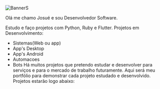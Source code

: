 ![BannerS](https://github.com/user-attachments/assets/c25d5bda-bce7-4e9b-8bd9-7b5af7bdf17d)

Olá me chamo Josué e sou Desenvolvedor Software.

Estudo e faço projetos com Python, Ruby e Flutter.
Projetos em Desenvolvimento:
- Sistemas(Web ou app)
- App's Desktop
- App's Android
- Automacoes
- Bots
Há muitos projetos que pretendo estudar e desenvolver para serviços e para o mercado de trabalho futuramente.
Aqui será meu portfólio para demonstrar cada projeto estudado e desenvolvido.
Projetos estarão logo abaixo:




<!---
joshcode33/joshcode33 is a ✨ special ✨ repository because its `README.md` (this file) appears on your GitHub profile.
You can click the Preview link to take a look at your changes.
--->
